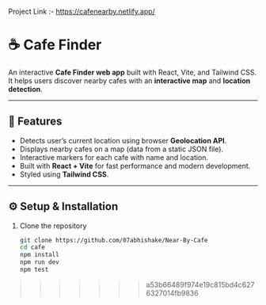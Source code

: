 Project Link :- https://cafenearby.netlify.app/
# ☕ Cafe Finder

An interactive **Cafe Finder web app** built with React, Vite, and Tailwind CSS.  
It helps users discover nearby cafes with an **interactive map** and **location detection**.

---

## 📌 Features
- Detects user’s current location using browser **Geolocation API**.
- Displays nearby cafes on a map (data from a static JSON file).
- Interactive markers for each cafe with name and location.
- Built with **React + Vite** for fast performance and modern development.
- Styled using **Tailwind CSS**.

---

## ⚙️ Setup & Installation

1. Clone the repository
   ```bash
   git clone https://github.com/07abhishake/Near-By-Cafe
   cd cafe
   npm install
   npm run dev
   npm test

>>>>>>> a53b66489f974e19c815bd4c6276327014fb9836
